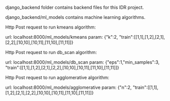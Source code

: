 django_backend folder contains backend files for this IDR project.

django_backend/ml_models contains machine learning algorithms.

Http Post request to run kmeans algorithm:

url: localhost:8000/ml_models/kmeans
param: {"k":2, "train":[[1,1],[1,2],[2,1],[2,2],[10,10],[10,11],[11,10],[11,11]]}

Http Post request to run db_scan algorithm:

url: localhost:8000/ml_models/db_scan
param: {"eps":1,"min_samples":3, "train":[[1,1],[1,2],[2,1],[2,2],[10,10],[10,11],[11,10],[11,11]]}

Http Post request to run agglomerative algorithm:

url: localhost:8000/ml_models/agglomerative
param: {"n":2, "train":[[1,1],[1,2],[2,1],[2,2],[10,10],[10,11],[11,10],[11,11]]}


